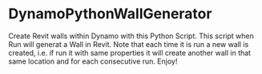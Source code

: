 # DynamoPythonWallGenerator
Create Revit walls within Dynamo with this Python Script.
This script when Run will generat a Wall in Revit. Note that each time it is run a new wall is created, i.e. if run it with same properties it will create another wall in that same location and for each consecutive run. Enjoy!
